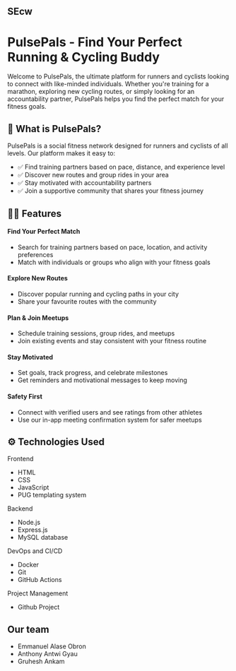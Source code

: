 ## SEcw
# PulsePals - Find Your Perfect Running & Cycling Buddy

Welcome to PulsePals, the ultimate platform for runners and cyclists looking to connect with like-minded individuals. Whether you're training for a marathon, exploring new cycling routes, or simply looking for an accountability partner, PulsePals helps you find the perfect match for your fitness goals.

## 🚴 What is PulsePals?
PulsePals is a social fitness network designed for runners and cyclists of all levels. Our platform makes it easy to:
- ✅ Find training partners based on pace, distance, and experience level
- ✅ Discover new routes and group rides in your area
- ✅ Stay motivated with accountability partners
- ✅ Join a supportive community that shares your fitness journey

## 🏃‍♂️ Features

#### Find Your Perfect Match
  - Search for training partners based on pace, location, and activity preferences
  - Match with individuals or groups who align with your fitness goals
#### Explore New Routes
  - Discover popular running and cycling paths in your city
  - Share your favourite routes with the community
#### Plan & Join Meetups
  - Schedule training sessions, group rides, and meetups
  - Join existing events and stay consistent with your fitness routine
#### Stay Motivated
  - Set goals, track progress, and celebrate milestones
  - Get reminders and motivational messages to keep moving
#### Safety First
  - Connect with verified users and see ratings from other athletes
  - Use our in-app meeting confirmation system for safer meetups


## ⚙️ Technologies Used
Frontend
- HTML
- CSS
- JavaScript
- PUG templating system

Backend
- Node.js
- Express.js
- MySQL database

DevOps and CI/CD
- Docker
- Git
- GitHub Actions

Project Management
- Github Project

## Our team
- Emmanuel Alase Obron
- Anthony Antwi Gyau
- Gruhesh Ankam
